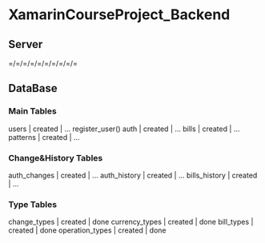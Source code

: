 # XamarinCourseProject_Backend
## Server
=/=/=/=/=/=/=/=/=/=
## DataBase
### Main Tables
users | created | ...
register_user()
auth | created | ...
bills | created | ...
patterns | created | ...
### Change&History Tables
auth_changes | created | ...
auth_history | created | ...
bills_history | created | ...
### Type Tables
change_types | created | done
currency_types | created | done
bill_types | created | done
operation_types | created | done